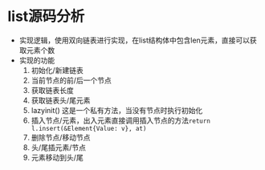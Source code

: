 # list源码分析
* 实现逻辑，使用双向链表进行实现，在list结构体中包含len元素，直接可以获取元素个数
* 实现的功能
    1. 初始化/新建链表
    2. 当前节点的前/后一个节点
    3. 获取链表长度
    4. 获取链表头/尾元素
    5. lazyinit() 这是一个私有方法，当没有节点时执行初始化
    6. 插入节点/元素，出入元素直接调用插入节点的方法`return l.insert(&Element{Value: v}, at)`
    7. 删除节点/移动节点
    8. 头/尾插元素/节点
    9. 元素移动到头/尾